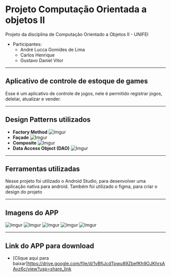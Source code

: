 # Projeto Computação Orientada a objetos II
Projeto da disciplina de Computação Orientado a Objetos II - UNIFEI
* Participantes:
  * André Lucca Gomides de Lima
  * Carlos Henrique
  * Gustavo Daniel Vitor
---
## Aplicativo de controle de estoque de games
Esse é um aplicativo de controle de jogos, nele é permitido registrar jogos, deletar, atualizar e 
vender.

---
## Design Patterns utilizados
* **Factory Method**
  ![Imgur](https://i.imgur.com/ehp3WSn.png)
* **Façade**
  ![Imgur](https://i.imgur.com/d6zNBBV.png)
* **Composite**
  ![Imgur](https://i.imgur.com/YJP9CFQ.png)
* **Data Access Object (DAO)**
  ![Imgur](https://i.imgur.com/FVvc3Pn.png)
---
## Ferramentas utilizadas
Nesse projeto foi utilizado o Android Studio, para desenvolver uma aplicação nativa para android. 
Também foi utilizado o figma, para criar o design do projeto

---

## Imagens do APP
![Imgur](https://i.imgur.com/0QR5E1c.jpg?1)
![Imgur](https://i.imgur.com/FNZjg0a.jpg?1)
![Imgur](https://i.imgur.com/Ng1eZgG.jpg?4)
![Imgur](https://i.imgur.com/3fwL1cz.jpg?2)
![Imgur](https://i.imgur.com/SUENh2V.jpg?2)

---

## Link do APP para download
* [Clique aqui para baixar]https://drive.google.com/file/d/1vBfjJcdTpwu89ZbefKh9OJKhrsAAvz6c/view?usp=share_link